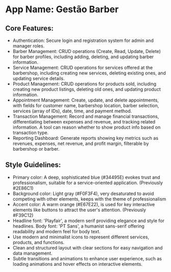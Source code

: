 # **App Name**: Gestão Barber

## Core Features:

- Authentication: Secure login and registration system for admin and manager roles.
- Barber Management: CRUD operations (Create, Read, Update, Delete) for barber profiles, including adding, deleting, and updating barber information.
- Service Management: CRUD operations for services offered at the barbershop, including creating new services, deleting existing ones, and updating service details.
- Product Management: CRUD operations for products sold, including creating new product listings, deleting old ones, and updating product information.
- Appointment Management: Create, update, and delete appointments, with fields for customer name, barbershop location, barber selection, services (array of IDs), date, time, and payment method.
- Transaction Management: Record and manage financial transactions, differentiating between expenses and revenue, and tracking related information. A tool can reason whether to show product info based on transaction type.
- Reporting Dashboard: Generate reports showing key metrics such as revenues, expenses, net revenue, and profit margin, filterable by barbershop or barber.

## Style Guidelines:

- Primary color: A deep, sophisticated blue (#34495E) evokes trust and professionalism, suitable for a service-oriented application. (Previously #2E86C1)
- Background color: Light gray (#F0F3F4), very desaturated to avoid competing with other elements, keeps with the theme of professionalism
- Accent color: A warm orange (#E67E22), is used for key interactive elements like buttons to attract the user's attention. (Previously #F39C12)
- Headline font: 'Playfair', a modern serif providing elegance and style for headlines.  Body font: 'PT Sans', a humanist sans-serif offering readability and modern feel for body text.
- Use modern and minimalist icons to represent different services, products, and functions.
- Clean and structured layout with clear sections for easy navigation and data management.
- Subtle transitions and animations to enhance user experience, such as loading animations and hover effects on interactive elements.